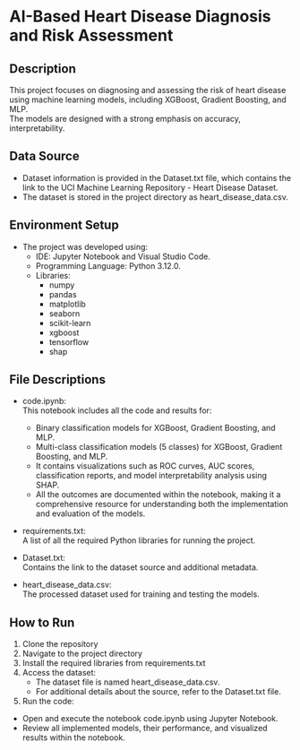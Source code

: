 # AI-Based Heart Disease Diagnosis and Risk Assessment

##  Description

This project focuses on diagnosing and assessing the risk of heart disease using machine learning models, including XGBoost, Gradient Boosting, and MLP.  
The models are designed with a strong emphasis on accuracy, interpretability.

## Data Source

- Dataset information is provided in the Dataset.txt file, which contains the link to the UCI Machine Learning Repository - Heart Disease Dataset.  
- The dataset is stored in the project directory as heart_disease_data.csv.

##  Environment Setup

- The project was developed using:  
  - IDE: Jupyter Notebook and Visual Studio Code.  
  - Programming Language: Python 3.12.0.  
  - Libraries:  
    - numpy
    - pandas
    - matplotlib
    - seaborn
    - scikit-learn
    - xgboost
    - tensorflow
    - shap

##  File Descriptions

- code.ipynb:  
  This notebook includes all the code and results for:  
  - Binary classification models for XGBoost, Gradient Boosting, and MLP.  
  - Multi-class classification models (5 classes) for XGBoost, Gradient Boosting, and MLP.  
  - It contains visualizations such as ROC curves, AUC scores, classification reports, and model interpretability analysis using SHAP.  
  - All the outcomes are documented within the notebook, making it a comprehensive resource for understanding both the implementation and evaluation of the models.

- requirements.txt:  
  A list of all the required Python libraries for running the project.

- Dataset.txt:  
  Contains the link to the dataset source and additional metadata.

- heart_disease_data.csv:  
  The processed dataset used for training and testing the models.

## How to Run

1. Clone the repository
2. Navigate to the project directory
3.	Install the required libraries from requirements.txt
4.	Access the dataset:
	- 	The dataset file is named heart_disease_data.csv.
	- 	For additional details about the source, refer to the Dataset.txt file.
5.	Run the code:
 -   Open and execute the notebook code.ipynb using Jupyter Notebook.
 -   Review all implemented models, their performance, and visualized results within the notebook.
